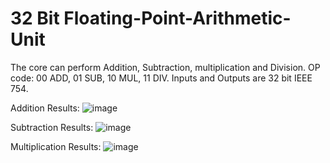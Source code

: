 # 32 Bit Floating-Point-Arithmetic-Unit
The core can perform Addition, Subtraction, multiplication and Division. OP code: 00 ADD, 01 SUB, 10 MUL, 11 DIV.
Inputs and Outputs are 32 bit IEEE 754.

Addition Results:
![image](https://github.com/user-attachments/assets/d139d1e3-8147-485e-85e1-e011d36d8fde)

Subtraction Results:
![image](https://github.com/user-attachments/assets/b4942f9e-ea10-477b-8e46-3883689983d1)


Multiplication Results:
![image](https://github.com/user-attachments/assets/c8470069-5283-42ee-a942-1c823ab19b77)
